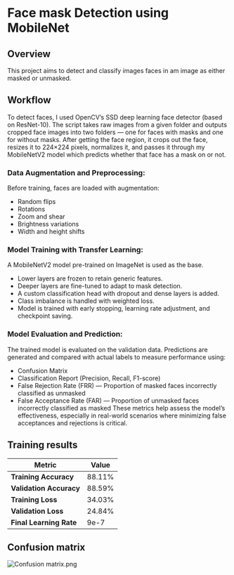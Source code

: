 # Face mask Detection using MobileNet

## Overview
This project aims to detect and classify images faces in am image as either masked or unmasked.

## Workflow
To detect faces, I used OpenCV’s SSD deep learning face detector (based on ResNet-10). The script takes raw images from a given folder and outputs cropped face images into two folders — one for faces with masks and one for without masks.
After getting the face region, it crops out the face, resizes it to 224×224 pixels, normalizes it, and passes it through my MobileNetV2 model which predicts whether that face has a mask on or not.

### Data Augmentation and Preprocessing:
Before training, faces are loaded with augmentation:
- Random flips
- Rotations
- Zoom and shear
- Brightness variations
- Width and height shifts

### Model Training with Transfer Learning:
A MobileNetV2 model pre-trained on ImageNet is used as the base.
- Lower layers are frozen to retain generic features.
- Deeper layers are fine-tuned to adapt to mask detection.
- A custom classification head with dropout and dense layers is added.
- Class imbalance is handled with weighted loss.
- Model is trained with early stopping, learning rate adjustment, and checkpoint saving.

### Model Evaluation and Prediction:
The trained model is evaluated on the validation data. Predictions are generated and compared with actual labels to measure performance using:
- Confusion Matrix
- Classification Report (Precision, Recall, F1-score)
- False Rejection Rate (FRR) — Proportion of masked faces incorrectly classified as unmasked
- False Acceptance Rate (FAR) — Proportion of unmasked faces incorrectly classified as masked
These metrics help assess the model’s effectiveness, especially in real-world scenarios where minimizing false acceptances and rejections is critical.

## Training results
| **Metric**             | **Value**  |
|------------------------|------------|
| **Training Accuracy**  | 88.11%     |
| **Validation Accuracy**| 88.59%     |
| **Training Loss**      | 34.03%    |
| **Validation Loss**    | 24.84%     |
| **Final Learning Rate**| 9e-7       |

## Confusion matrix

![Confusion matrix.png](https://github.com/user-attachments/assets/9c89053c-edeb-4e4f-adb5-adc0f4b4755a)
